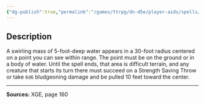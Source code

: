 ```yaml
---
{"dg-publish":true,"permalink":"/games/ttrpg/dn-d5e/player-aids/spells/level-5/maelstrom/","tags":["TTRPG/DND/5e","verbal","somatic","material","concentration"]}
---
```



## Description
A swirling mass of 5-foot-deep water appears in a 30-foot radius centered on a point you can see within range.
The point must be on the ground or in a body of water.
Until the spell ends, that area is difficult terrain, and any creature that starts its turn there must succeed on a Strength Saving Throw or take `6d6` bludgeoning damage and be pulled 10 feet toward the center.

---

**Sources:** XGE, page 160
